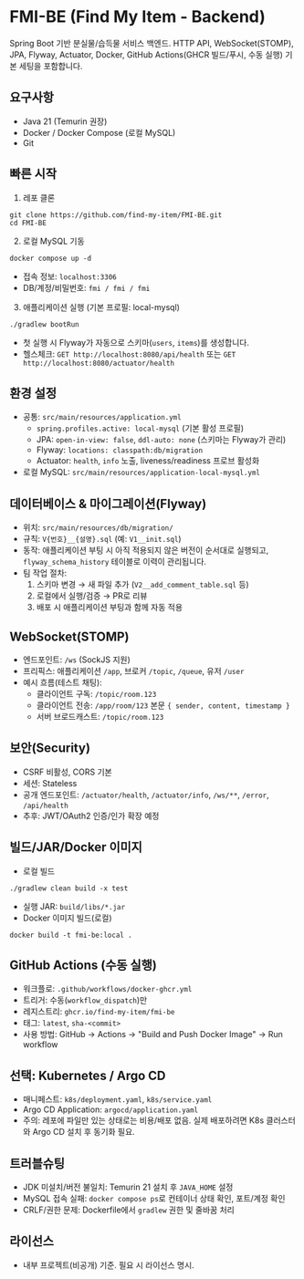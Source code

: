 # FMI-BE (Find My Item - Backend)

Spring Boot 기반 분실물/습득물 서비스 백엔드. HTTP API, WebSocket(STOMP), JPA, Flyway, Actuator, Docker, GitHub Actions(GHCR 빌드/푸시, 수동 실행) 기본 세팅을 포함합니다.

## 요구사항
- Java 21 (Temurin 권장)
- Docker / Docker Compose (로컬 MySQL)
- Git

## 빠른 시작
1) 레포 클론
```
git clone https://github.com/find-my-item/FMI-BE.git
cd FMI-BE
```

2) 로컬 MySQL 기동
```
docker compose up -d
```
- 접속 정보: `localhost:3306`
- DB/계정/비밀번호: `fmi / fmi / fmi`

3) 애플리케이션 실행 (기본 프로필: local-mysql)
```
./gradlew bootRun
```
- 첫 실행 시 Flyway가 자동으로 스키마(`users`, `items`)를 생성합니다.
- 헬스체크: `GET http://localhost:8080/api/health` 또는 `GET http://localhost:8080/actuator/health`

## 환경 설정
- 공통: `src/main/resources/application.yml`
  - `spring.profiles.active: local-mysql` (기본 활성 프로필)
  - JPA: `open-in-view: false`, `ddl-auto: none` (스키마는 Flyway가 관리)
  - Flyway: `locations: classpath:db/migration`
  - Actuator: `health`, `info` 노출, liveness/readiness 프로브 활성화
- 로컬 MySQL: `src/main/resources/application-local-mysql.yml`

## 데이터베이스 & 마이그레이션(Flyway)
- 위치: `src/main/resources/db/migration/`
- 규칙: `V{번호}__{설명}.sql` (예: `V1__init.sql`)
- 동작: 애플리케이션 부팅 시 아직 적용되지 않은 버전이 순서대로 실행되고, `flyway_schema_history` 테이블로 이력이 관리됩니다.
- 팀 작업 절차:
  1) 스키마 변경 → 새 파일 추가 (`V2__add_comment_table.sql` 등)
  2) 로컬에서 실행/검증 → PR로 리뷰
  3) 배포 시 애플리케이션 부팅과 함께 자동 적용

## WebSocket(STOMP)
- 엔드포인트: `/ws` (SockJS 지원)
- 프리픽스: 애플리케이션 `/app`, 브로커 `/topic`, `/queue`, 유저 `/user`
- 예시 흐름(테스트 채팅):
  - 클라이언트 구독: `/topic/room.123`
  - 클라이언트 전송: `/app/room/123` 본문 `{ sender, content, timestamp }`
  - 서버 브로드캐스트: `/topic/room.123`

## 보안(Security)
- CSRF 비활성, CORS 기본
- 세션: Stateless
- 공개 엔드포인트: `/actuator/health`, `/actuator/info`, `/ws/**`, `/error`, `/api/health`
- 추후: JWT/OAuth2 인증/인가 확장 예정

## 빌드/JAR/Docker 이미지
- 로컬 빌드
```
./gradlew clean build -x test
```
- 실행 JAR: `build/libs/*.jar`
- Docker 이미지 빌드(로컬)
```
docker build -t fmi-be:local .
```

## GitHub Actions (수동 실행)
- 워크플로: `.github/workflows/docker-ghcr.yml`
- 트리거: 수동(`workflow_dispatch`)만
- 레지스트리: `ghcr.io/find-my-item/fmi-be`
- 태그: `latest`, `sha-<commit>`
- 사용 방법: GitHub → Actions → "Build and Push Docker Image" → Run workflow

## 선택: Kubernetes / Argo CD
- 매니페스트: `k8s/deployment.yaml`, `k8s/service.yaml`
- Argo CD Application: `argocd/application.yaml`
- 주의: 레포에 파일만 있는 상태로는 비용/배포 없음. 실제 배포하려면 K8s 클러스터와 Argo CD 설치 후 동기화 필요.

## 트러블슈팅
- JDK 미설치/버전 불일치: Temurin 21 설치 후 `JAVA_HOME` 설정
- MySQL 접속 실패: `docker compose ps`로 컨테이너 상태 확인, 포트/계정 확인
- CRLF/권한 문제: Dockerfile에서 `gradlew` 권한 및 줄바꿈 처리

## 라이선스
- 내부 프로젝트(비공개) 기준. 필요 시 라이선스 명시.